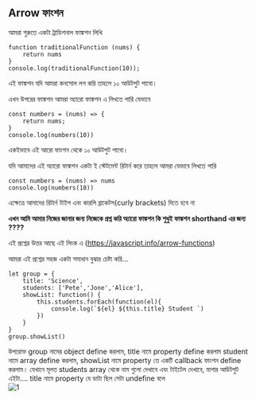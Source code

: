 ## Arrow ফাংশন ##

আমরা শুরুতে একটা ট্রাডিশনাল ফাঙ্কশন লিখি
```
function traditionalFunction (nums) {
    return nums
}
console.log(traditionalFunction(10));
```
এই ফাঙ্কশন যদি আমরা কনসোল লগ করি তাহলে ১০ আউটপুট পাবো।

এখন উপরের ফাঙ্কশন আমরা অ্যারো ফাঙ্কশন এ লিখতে পারি যেভাবে
```
const numbers = (nums) => {
    return nums;
}
console.log(numbers(10))
```
একইভাবে এই আরো ফাংশন থেকে ১০ আউটপুট পাবো।

যদি আমাদের এই অ্যারো ফাঙ্কশন একটা ই স্টেটমেন্ট রিটার্ন করে তাহলে আমরা যেভাবে লিখতে পারি
```
const numbers = (nums) => nums
console.log(numbers(10))
```
এক্ষেত্রে আমাদের রিটার্ন টাইপ এবং কারলি ব্রাকেটস(curly brackets) দিতে হবে না 

**এখন আমি আমার নিজের জানার জন্য নিজেকে প্রশ্ন করি অ্যারো ফাঙ্কশন কি শুধুই ফাঙ্কশন shorthand এর জন্য ????**

এই প্রশ্নের উত্তর আছে এই লিংক এ (https://javascript.info/arrow-functions)

আমরা এই প্রশ্নের সহজ একটা সমাধান বুঝার চেষ্টা করি...

```
let group = {
    title: 'Science',
    students: ['Pete','Jone','Alice'],
    showList: function() {
        this.students.forEach(function(el){
            console.log(`${el} ${this.title} Student `)
        })
    } 
}
group.showList()
```
উপরোক্ত group নামের object define করলাম, title নামে property define করলাম student নামে array define করলাম, showList নামে property তে একটি callback ফাংশন define করলাম। যেখানে মূলত students array থেকে নাম গুলো দেখাবে এবং টাইটেল দেখাবে, মাগার আউটপুট এইটা.... title নামে property যে ডাটা ছিল সেটা undefine বলে  
![1](https://github.com/muhammadsanwarulislam/Modern-Javascript/assets/29992994/107916ff-6b13-47cb-8bb3-7fb8375bad85)




